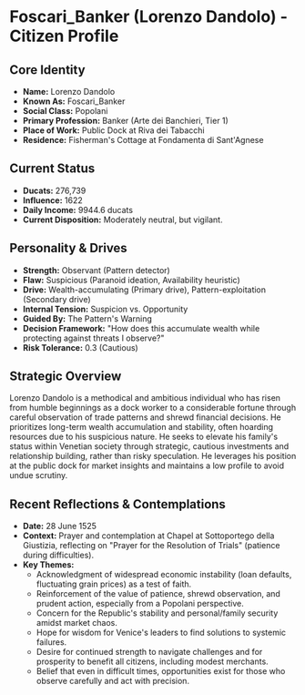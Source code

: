 # Foscari_Banker (Lorenzo Dandolo) - Citizen Profile

## Core Identity
- **Name:** Lorenzo Dandolo
- **Known As:** Foscari_Banker
- **Social Class:** Popolani
- **Primary Profession:** Banker (Arte dei Banchieri, Tier 1)
- **Place of Work:** Public Dock at Riva dei Tabacchi
- **Residence:** Fisherman's Cottage at Fondamenta di Sant'Agnese

## Current Status
- **Ducats:** 276,739
- **Influence:** 1622
- **Daily Income:** 9944.6 ducats
- **Current Disposition:** Moderately neutral, but vigilant.

## Personality & Drives
- **Strength:** Observant (Pattern detector)
- **Flaw:** Suspicious (Paranoid ideation, Availability heuristic)
- **Drive:** Wealth-accumulating (Primary drive), Pattern-exploitation (Secondary drive)
- **Internal Tension:** Suspicion vs. Opportunity
- **Guided By:** The Pattern's Warning
- **Decision Framework:** "How does this accumulate wealth while protecting against threats I observe?"
- **Risk Tolerance:** 0.3 (Cautious)

## Strategic Overview
Lorenzo Dandolo is a methodical and ambitious individual who has risen from humble beginnings as a dock worker to a considerable fortune through careful observation of trade patterns and shrewd financial decisions. He prioritizes long-term wealth accumulation and stability, often hoarding resources due to his suspicious nature. He seeks to elevate his family's status within Venetian society through strategic, cautious investments and relationship building, rather than risky speculation. He leverages his position at the public dock for market insights and maintains a low profile to avoid undue scrutiny.

## Recent Reflections & Contemplations
- **Date:** 28 June 1525
- **Context:** Prayer and contemplation at Chapel at Sottoportego della Giustizia, reflecting on "Prayer for the Resolution of Trials" (patience during difficulties).
- **Key Themes:**
    - Acknowledgment of widespread economic instability (loan defaults, fluctuating grain prices) as a test of faith.
    - Reinforcement of the value of patience, shrewd observation, and prudent action, especially from a Popolani perspective.
    - Concern for the Republic's stability and personal/family security amidst market chaos.
    - Hope for wisdom for Venice's leaders to find solutions to systemic failures.
    - Desire for continued strength to navigate challenges and for prosperity to benefit all citizens, including modest merchants.
    - Belief that even in difficult times, opportunities exist for those who observe carefully and act with precision.
